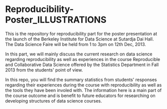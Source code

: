 Reproducibility-Poster_ILLUSTRATIONS
====================================

This is the repository for reproducibility part for the poster presentation at the launch of the Berkeley Institute for Data Science at Sutardja Dai Hall. The Data Science Faire will be held from 1 to 3pm on 12th Dec, 2013.


In this part, we will mainly discuss the current research on data science regarding reproducibility as well as experiences in the course Reproducible and Collaborative Data Science offered by the Statistics Department in Fall 2013 from the students' point of view. 


In this repo, you will find the summary statistics from students' responses regarding their experiences during the course with reproducibility as well as the tools they have been involed with. The information here is a main part of the course outcome and is benefit to future educators for researching on developing structures of data science courses. 

